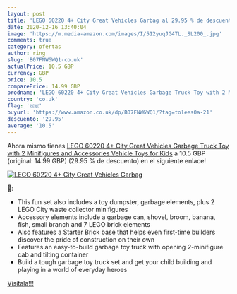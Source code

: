 ```yaml
---
layout: post
title: 'LEGO 60220 4+ City Great Vehicles Garbag al 29.95 % de descuento'
date: 2020-12-16 13:40:04
image: 'https://m.media-amazon.com/images/I/512yuqJG4TL._SL200_.jpg'
comments: true
category: ofertas
author: ring
slug: 'B07FNW6WQ1-co.uk'
actualPrice: 10.5 GBP
currency: GBP
price: 10.5
comparePrice: 14.99 GBP
prodname: 'LEGO 60220 4+ City Great Vehicles Garbage Truck Toy with 2 Minifigures and Accessories  Vehicle Toys for Kids'
country: 'co.uk'
flag: '🇬🇧'
buyurl: 'https://www.amazon.co.uk/dp/B07FNW6WQ1/?tag=tolees0a-21'
descuento: '29.95'
average: '10.5'
---
```


Ahora mismo tienes [LEGO 60220 4+ City Great Vehicles Garbage Truck Toy with 2 Minifigures and Accessories  Vehicle Toys for Kids](https://www.amazon.co.uk/dp/B07FNW6WQ1/?tag=tolees0a-21) a 10.5 GBP (original: 14.99 GBP) (29.95 %  de descuento) en el siguiente enlace!

[![LEGO 60220 4+ City Great Vehicles Garbag](https://m.media-amazon.com/images/I/512yuqJG4TL._SL200_.jpg)](https://www.amazon.co.uk/dp/B07FNW6WQ1/?tag=tolees0a-21)

🔎:

- This fun set also includes a toy dumpster, garbage elements, plus 2 LEGO City waste collector minifigures
- Accessory elements include a garbage can, shovel, broom, banana, fish, small branch and 7 LEGO brick elements
- Also features a Starter Brick base that helps even first-time builders discover the pride of construction on their own
- Features an easy-to-build garbage toy truck with opening 2-minifigure cab and tilting container
- Build a tough garbage toy truck set and get your child building and playing in a world of everyday heroes

[Visítala!!!](https://www.amazon.co.uk/dp/B07FNW6WQ1/?tag=tolees0a-21)

